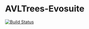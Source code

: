 # AVLTrees-Evosuite

[![Build Status](https://app.travis-ci.com/SusroonyaKoduru/AVLTrees-Evosuite.svg?branch=main)](https://app.travis-ci.com/SusroonyaKoduru/AVLTrees-Evosuite)
